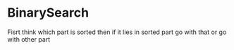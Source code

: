 # BinarySearch
Fisrt think which part is sorted then if it lies in sorted part go with that or go with other part
